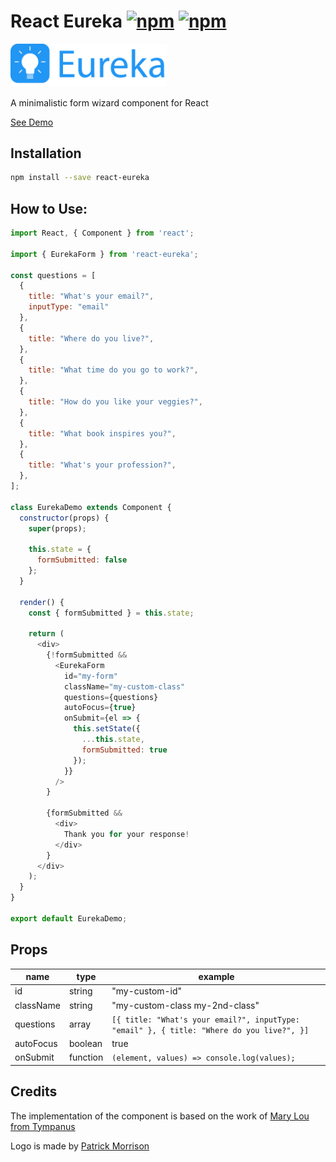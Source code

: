 # React Eureka [![npm](https://img.shields.io/npm/v/react-eureka.svg)](https://www.npmjs.com/package/react-eureka) [![npm](https://img.shields.io/npm/dm/react-eureka.svg)](https://www.npmjs.com/package/react-eureka)

<img src="./src/logo.png" style="max-width: 250px">

A minimalistic form wizard component for React

[See Demo](https://eureka.gopher.it)

## Installation
```sh
npm install --save react-eureka
```

## How to Use:
```js
import React, { Component } from 'react';

import { EurekaForm } from 'react-eureka';

const questions = [
  {
    title: "What's your email?",
    inputType: "email"
  },
  {
    title: "Where do you live?",
  },
  {
    title: "What time do you go to work?",
  },
  {
    title: "How do you like your veggies?",
  },
  {
    title: "What book inspires you?",
  },
  {
    title: "What's your profession?",
  },
];

class EurekaDemo extends Component {
  constructor(props) {
    super(props);

    this.state = {
      formSubmitted: false
    };
  }

  render() {
    const { formSubmitted } = this.state;

    return (
      <div>
        {!formSubmitted &&
          <EurekaForm
            id="my-form"
            className="my-custom-class"
            questions={questions}
            autoFocus={true}
            onSubmit={el => {
              this.setState({
                ...this.state,
                formSubmitted: true
              });
            }}
          />
        }

        {formSubmitted &&
          <div>
            Thank you for your response!
          </div>
        }
      </div>
    );
  }
}

export default EurekaDemo;
```

## Props
| name           | type     | example                                                    |
| -------------- | -------- | ---------------------------------------------------------- |
| id             | string   | "my-custom-id" |
| className      | string   | "my-custom-class my-2nd-class"                             |
| questions      | array    | `[{ title: "What's your email?", inputType: "email" }, { title: "Where do you live?", }]`                                           |
| autoFocus      | boolean  | true                                                  |
| onSubmit       | function | `(element, values) => console.log(values);`    |

## Credits
The implementation of the component is based on the work of 
[Mary Lou from Tympanus](https://tympanus.net/Development/MinimalForm/)

Logo is made by [Patrick Morrison](http://www.patrickmorrison.co.uk/)